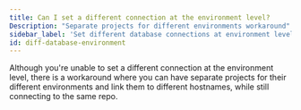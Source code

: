 ```yaml
---
title: Can I set a different connection at the environment level?
Description: "Separate projects for different environments workaround"
sidebar_label: 'Set different database connections at environment level'
id: diff-database-environment
---
```


Although you're unable to set a different connection at the environment level, there is a workaround where you can have separate projects for their different environments and link them to different hostnames, while still connecting to the same repo.

